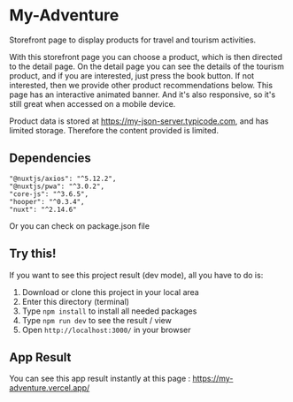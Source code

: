 # My-Adventure

Storefront page to display products for travel and tourism activities.

With this storefront page you can choose a product, which is then directed to the detail page. On the detail page you can see the details of the tourism product, and if you are interested, just press the book button. If not interested, then we provide other product recommendations below. This page has an interactive animated banner. And it's also responsive, so it's still great when accessed on a mobile device.

Product data is stored at https://my-json-server.typicode.com, and has limited storage. Therefore the content provided is limited.

## Dependencies
```
"@nuxtjs/axios": "^5.12.2",
"@nuxtjs/pwa": "^3.0.2",
"core-js": "^3.6.5",
"hooper": "^0.3.4",
"nuxt": "^2.14.6"
```
Or you can check on package.json file

## Try this!
If you want to see this project result (dev mode), all you have to do is:
1. Download or clone this project in your local area
2. Enter this directory (terminal)
3. Type `npm install` to install all needed packages
4. Type `npm run dev` to see the result / view
5. Open `http://localhost:3000/` in your browser

## App Result
You can see this app result instantly at this page : https://my-adventure.vercel.app/
